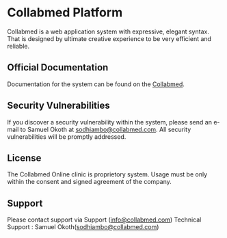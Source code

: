 # Collabmed Platform

Collabmed is a web application system with expressive, elegant syntax.
That is designed by ultimate creative experience to be very efficient and reliable.

## Official Documentation

Documentation for the system can be found on the [Collabmed](http://collabmed.com).

## Security Vulnerabilities

If you discover a security vulnerability within the system, please send an e-mail to Samuel Okoth at sodhiambo@collabmed.com.
All security vulnerabilities will be promptly addressed.

## License

The Collabmed Online clinic is proprietory system. Usage must be only within the consent and signed agreement of the company.

## Support
Please contact support via Support (info@collabmed.com)
Technical Support : Samuel Okoth(sodhiambo@collabmed.com)

